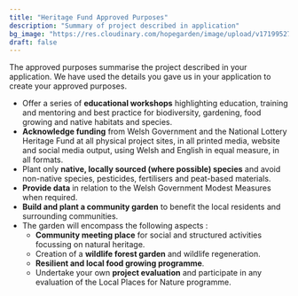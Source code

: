 ```yaml
---
title: "Heritage Fund Approved Purposes"
description: "Summary of project described in application"
bg_image: "https://res.cloudinary.com/hopegarden/image/upload/v1719952740/title-poppy.webp"
draft: false
---
```


The approved purposes summarise the project described in your application. We have used the details you gave us in your application to create your approved purposes.  
- Offer a series of **educational workshops** highlighting education, training and mentoring and best practice for biodiversity, gardening, food growing and native habitats and species.
- **Acknowledge funding** from Welsh Government and the National Lottery Heritage Fund at all physical project sites, in all printed media, website and social media output, using Welsh and English in equal measure, in all formats.
- Plant only **native, locally sourced (where possible) species** and avoid non-native species, pesticides, fertilisers and peat-based materials.
- **Provide data** in relation to the Welsh Government Modest Measures when required.
- **Build and plant a community garden** to benefit the local residents and surrounding communities.
- The garden will encompass the following aspects :
    - **Community meeting place** for social and structured activities focussing on natural heritage.
    - Creation of a **wildlife forest garden** and wildlife regeneration.
    - **Resilient and local food growing programme**.
    - Undertake your own **project evaluation** and participate in any evaluation of the Local Places for Nature programme.
